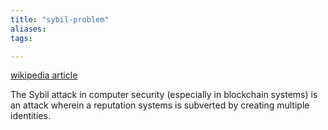 ```yaml
---
title: "sybil-problem"
aliases: 
tags: 

---
```

[wikipedia article](https://en.wikipedia.org/wiki/Sybil_attack)

The Sybil attack in computer security (especially in blockchain systems) is an attack wherein a reputation systems is subverted by creating multiple identities.

